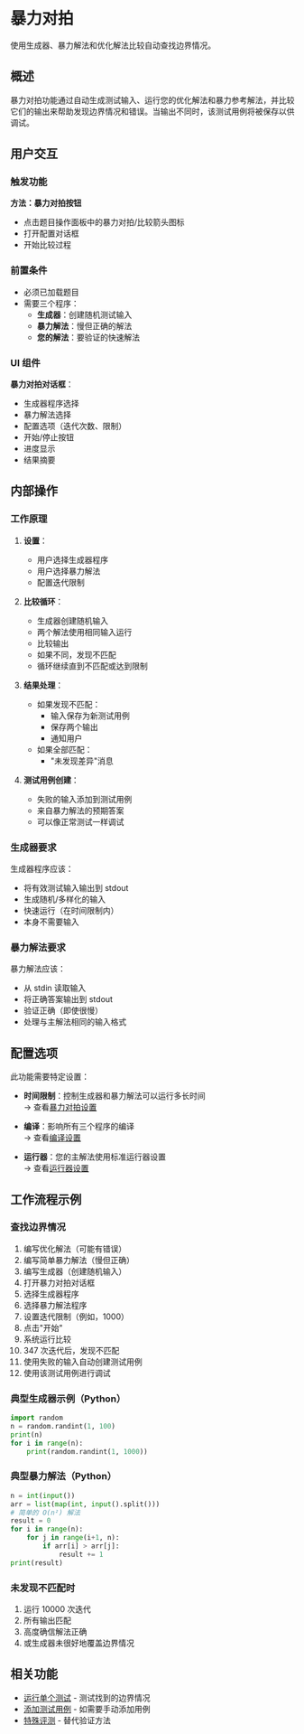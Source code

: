 # 暴力对拍

使用生成器、暴力解法和优化解法比较自动查找边界情况。

## 概述

暴力对拍功能通过自动生成测试输入、运行您的优化解法和暴力参考解法，并比较它们的输出来帮助发现边界情况和错误。当输出不同时，该测试用例将被保存以供调试。

## 用户交互

### 触发功能

**方法：暴力对拍按钮**

- 点击题目操作面板中的暴力对拍/比较箭头图标
- 打开配置对话框
- 开始比较过程

### 前置条件

- 必须已加载题目
- 需要三个程序：
    - **生成器**：创建随机测试输入
    - **暴力解法**：慢但正确的解法
    - **您的解法**：要验证的快速解法

### UI 组件

**暴力对拍对话框**：

- 生成器程序选择
- 暴力解法选择
- 配置选项（迭代次数、限制）
- 开始/停止按钮
- 进度显示
- 结果摘要

## 内部操作

### 工作原理

1. **设置**：
    - 用户选择生成器程序
    - 用户选择暴力解法
    - 配置迭代限制

2. **比较循环**：
    - 生成器创建随机输入
    - 两个解法使用相同输入运行
    - 比较输出
    - 如果不同，发现不匹配
    - 循环继续直到不匹配或达到限制

3. **结果处理**：
    - 如果发现不匹配：
        - 输入保存为新测试用例
        - 保存两个输出
        - 通知用户
    - 如果全部匹配：
        - "未发现差异"消息

4. **测试用例创建**：
    - 失败的输入添加到测试用例
    - 来自暴力解法的预期答案
    - 可以像正常测试一样调试

### 生成器要求

生成器程序应该：

- 将有效测试输入输出到 stdout
- 生成随机/多样化的输入
- 快速运行（在时间限制内）
- 本身不需要输入

### 暴力解法要求

暴力解法应该：

- 从 stdin 读取输入
- 将正确答案输出到 stdout
- 验证正确（即使很慢）
- 处理与主解法相同的输入格式

## 配置选项

此功能需要特定设置：

- **时间限制**：控制生成器和暴力解法可以运行多长时间  
  → 查看[暴力对拍设置](../configuration/brute-force.md)

- **编译**：影响所有三个程序的编译  
  → 查看[编译设置](../configuration/compilation.md)

- **运行器**：您的主解法使用标准运行器设置  
  → 查看[运行器设置](../configuration/runner.md)

## 工作流程示例

### 查找边界情况

1. 编写优化解法（可能有错误）
2. 编写简单暴力解法（慢但正确）
3. 编写生成器（创建随机输入）
4. 打开暴力对拍对话框
5. 选择生成器程序
6. 选择暴力解法程序
7. 设置迭代限制（例如，1000）
8. 点击"开始"
9. 系统运行比较
10. 347 次迭代后，发现不匹配
11. 使用失败的输入自动创建测试用例
12. 使用该测试用例进行调试

### 典型生成器示例（Python）

```python
import random
n = random.randint(1, 100)
print(n)
for i in range(n):
    print(random.randint(1, 1000))
```

### 典型暴力解法（Python）

```python
n = int(input())
arr = list(map(int, input().split()))
# 简单的 O(n²) 解法
result = 0
for i in range(n):
    for j in range(i+1, n):
        if arr[i] > arr[j]:
            result += 1
print(result)
```

### 未发现不匹配时

1. 运行 10000 次迭代
2. 所有输出匹配
3. 高度确信解法正确
4. 或生成器未很好地覆盖边界情况

## 相关功能

- [运行单个测试](run-single-test.md) - 测试找到的边界情况
- [添加测试用例](add-test-case.md) - 如需要手动添加用例
- [特殊评测](special-judge.md) - 替代验证方法
